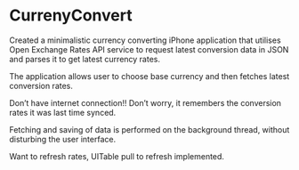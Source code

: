# CurrenyConvert

Created a minimalistic currency converting iPhone application that utilises Open Exchange Rates API service to request latest conversion data in JSON and parses it to get latest currency rates.

The application allows user to choose base currency and then fetches latest conversion rates.

Don’t have internet connection!! Don’t worry, it remembers the conversion rates it was last time synced.

Fetching and saving of data is performed on the background thread, without disturbing the user interface.

Want to refresh rates, UITable pull to refresh implemented.
